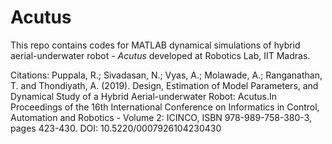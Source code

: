 # Acutus

This repo contains codes for MATLAB dynamical simulations of hybrid aerial-underwater robot - *Acutus* developed at Robotics Lab, IIT Madras.

Citations: Puppala, R.; Sivadasan, N.; Vyas, A.; Molawade, A.; Ranganathan, T. and Thondiyath, A. (2019). Design, Estimation of Model Parameters, and Dynamical Study of a Hybrid Aerial-underwater Robot: Acutus.In Proceedings of the 16th International Conference on Informatics in Control, Automation and Robotics - Volume 2: ICINCO, ISBN 978-989-758-380-3, pages 423-430. DOI: 10.5220/0007926104230430
